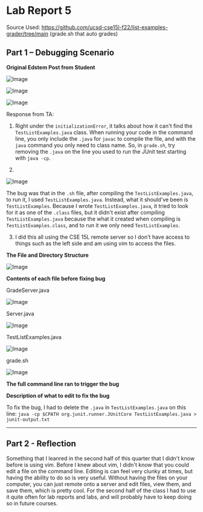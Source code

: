 # Lab Report 5
Source Used: https://github.com/ucsd-cse15l-f22/list-examples-grader/tree/main (grade.sh that auto grades)
## Part 1 – Debugging Scenario

**Original Edstem Post from Student**

![Image](chrome_1EGoYhCfI6.png)

![Image](chrome_Ai4eYpU29n.png)

![Image](chrome_qDn1r8RHvk.png)

Response from TA:

1. Right under the `initializationError`, it talks about how it can't find the `TestListExamples.java` class. When running your code in the command line, you only include the `.java` for `javac` to compile the file, and with the `java` command you only need to class name. So, in `grade.sh`, try removing the `.java` on the line you used to run the JUnit test starting with `java -cp`.


2.

![Image](runningfixed.png)

The bug was that in the `.sh` file, after compiling the `TestListExamples.java`, to run it, I used `TestListExamples.java`. Instead, what it should've been is `TestListExamples`. Because I wrote `TestListExamples.java`, it tried to look for it as one of the `.class` files, but it didn't exist after compiling `TestListExamples.java` because the what it created when compiling is `TestListExamples.class`, and to run it we only need `TestListExamples`.

3. I did this all using the CSE 15L remote server so I don't have access to things such as the left side and am using vim to access the files.

**The File and Directory Structure**

![Image](lab5directorystructure.png)

**Contents of each file before fixing bug**

GradeServer.java

![Image](gradeserver.png)

Server.java

![Image](server.png)

TestListExamples.java

![Image](testlistexamples.png)

grade.sh

![Image](gradesh.png)

**The full command line ran to trigger the bug**

**Description of what to edit to fix the bug**

To fix the bug, I had to delete the `.java` in `TestListExamples.java` on this line: `java -cp $CPATH org.junit.runner.JUnitCore TestListExamples.java > junit-output.txt` 

---

## Part 2 - Reflection
Something that I leanred in the second half of this quarter that I didn't know before is using vim. Before I knew about vim, I didn't know that you could edit a file on the command line. Editing is can feel very clunky at times, but having the ability to do so is very useful. Without having the files on your computer, you can just remote onto a server and edit files, view them, and save them, which is pretty cool. For the second half of the class I had to use it quite often for lab reports and labs, and will probably have to keep doing so in future courses.
